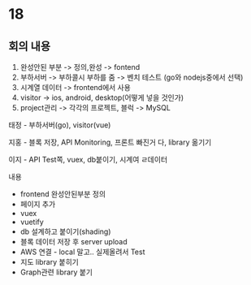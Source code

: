# 18

## 회의 내용

1. 완성안된 부분 -&gt; 정의,완성 -&gt; fontend
2. 부하서버 -&gt; 부하콜시 부하를 줌 -&gt; 벤치 테스트 \(go와 nodejs중에서 선택\)
3. 시계열 데이터 -&gt; frontend에서 사용
4. visitor -&gt; ios, android, desktop\(어떻게 넣을 것인가\)
5. project관리 -&gt; 각각의 프로젝트, 블럭 -&gt; MySQL

태정 - 부하서버\(go\), visitor\(vue\)

지홍 - 블록 저장, API Monitoring, 프론트 빠진거 다, library 옮기기

이지 - API Test쪽, vuex, db붙이기, 시계여 ㄹ데이터

내용

* frontend 완성안된부분 정의
* 페이지 추가
* vuex
* vuetify
* db 설계하고 붙이기\(shading\)
* 블록 데이터 저장 후 server upload
* AWS 연결 - local 말고.. 실제올려서 Test
* 지도 library 붙히기
* Graph관련 library 붙기

